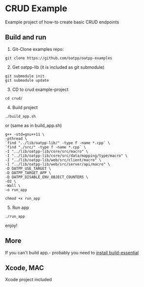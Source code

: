 # CRUD Example
Example project of how-to create basic CRUD endpoints

## Build and run

1) Git-Clone examples repo:
```
git clone https://github.com/oatpp/oatpp-examples
```

2) Get oatpp-lib (it is included as git submodule)
```
git submodule init
git submodule update
```

3) CD to crud example-project
```
cd crud/
```
4) Build project
```
./build_app.sh
```
or (same as in build_app.sh)
```
g++ -std=gnu++11 \
-pthread \
`find "../lib/oatpp-lib/" -type f -name *.cpp` \
`find "./src/" -type f -name *.cpp` \
-I "../lib/oatpp-lib/core/src/macro" \
-I "../lib/oatpp-lib/core/src/data/mapping/type/macro" \
-I "../lib/oatpp-lib/web/src/client/macro" \
-I "../lib/oatpp-lib/web/src/server/api/macro" \
-D OATPP_USE_TARGET \
-D OATPP_TARGET_APP \
-D OATPP_DISABLE_ENV_OBJECT_COUNTERS \
-O2 \
-Wall \
-o run_app

chmod +x run_app
```
5) Run app
```
./run_app
```

enjoy!

## More
If you can't build app.- probably you need to [install build-essential](https://www.google.com.ua/search?q=install+build-essentials)

## Xcode, MAC
Xcode project included
